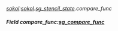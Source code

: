 _[sokol](../../modules/sokol/sokol-module.md):[sokol](../../modules/sokol/sokol-module.md).[sg\_stencil\_state](../../modules/sokol/sokol-sg_stencil_state.md).compare\_func_
##### Field compare\_func:[sg_compare_func](../../modules/sokol/sokol-sg_compare_func.md)
